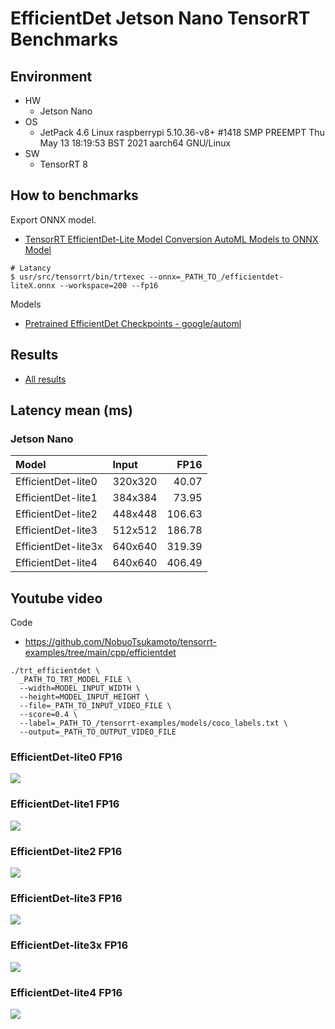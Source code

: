 # EfficientDet Jetson Nano TensorRT Benchmarks

## Environment

- HW
  - Jetson Nano
- OS
  - JetPack 4.6
    Linux raspberrypi 5.10.36-v8+ #1418 SMP PREEMPT Thu May 13 18:19:53 BST 2021 aarch64 GNU/Linux
- SW
  - TensorRT 8

## How to benchmarks
Export ONNX model.
- [TensorRT EfficientDet-Lite Model Conversion AutoML Models to ONNX Model](https://github.com/NobuoTsukamoto/tensorrt-examples/blob/main/cpp/efficientdet/Export_EfficientDetLite_TensorRT.ipynb)

```
# Latancy
$ usr/src/tensorrt/bin/trtexec --onnx=_PATH_TO_/efficientdet-liteX.onnx --workspace=200 --fp16
```

Models
- [Pretrained EfficientDet Checkpoints - google/automl](https://github.com/google/automl/tree/42ad3a40d237cb11b0894be69ba5855f41ae645f/efficientdet#2-pretrained-efficientdet-checkpoints)

## Results
- [All results](./results)

## Latency mean (ms)

### Jetson Nano
| Model               |Input  |    FP16 |
|:--------------------|:----  |--------:|
| EfficientDet-lite0  |320x320|   40.07 |
| EfficientDet-lite1  |384x384|   73.95 |
| EfficientDet-lite2  |448x448|  106.63 |
| EfficientDet-lite3  |512x512|  186.78 |
| EfficientDet-lite3x |640x640|  319.39 |
| EfficientDet-lite4  |640x640|  406.49 |

## Youtube video

Code
- https://github.com/NobuoTsukamoto/tensorrt-examples/tree/main/cpp/efficientdet

```
./trt_efficientdet \
  _PATH_TO_TRT_MODEL_FILE \
  --width=MODEL_INPUT_WIDTH \
  --height=MODEL_INPUT_HEIGHT \
  --file=_PATH_TO_INPUT_VIDEO_FILE \
  --score=0.4 \
  --label=_PATH_TO_/tensorrt-examples/models/coco_labels.txt \
  --output=_PATH_TO_OUTPUT_VIDEO_FILE
```

### EfficientDet-lite0 FP16
[![](https://img.youtube.com/vi/eR-xN1lGE2s/0.jpg)](https://www.youtube.com/watch?v=eR-xN1lGE2s)

### EfficientDet-lite1 FP16
[![](https://img.youtube.com/vi/tYTWntlrW-0/0.jpg)](https://www.youtube.com/watch?v=tYTWntlrW-0)
    
### EfficientDet-lite2 FP16
[![](https://img.youtube.com/vi/cXaTTipd4pM/0.jpg)](https://www.youtube.com/watch?v=cXaTTipd4pM)

### EfficientDet-lite3 FP16
[![](https://img.youtube.com/vi/9yB_diWI1Hk/0.jpg)](https://www.youtube.com/watch?v=9yB_diWI1Hk)

### EfficientDet-lite3x FP16
[![](https://img.youtube.com/vi/GcdrwMMF4O4/0.jpg)](https://www.youtube.com/watch?v=GcdrwMMF4O4)

### EfficientDet-lite4 FP16
[![](https://img.youtube.com/vi/A0bdgxcqr-c/0.jpg)](https://www.youtube.com/watch?v=A0bdgxcqr-c)